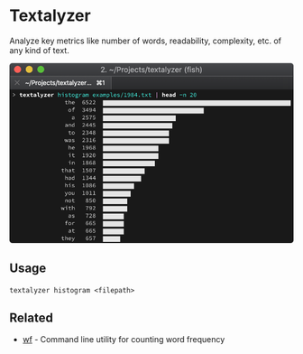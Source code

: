 # Textalyzer

Analyze key metrics like number of words, readability, complexity, etc.
of any kind of text.

![Screenshot](./images/2018-12-02_screenshot.png)


## Usage

```
textalyzer histogram <filepath>
```


## Related

- [wf] - Command line utility for counting word frequency

[wf]: https://github.com/jarcane/wf
